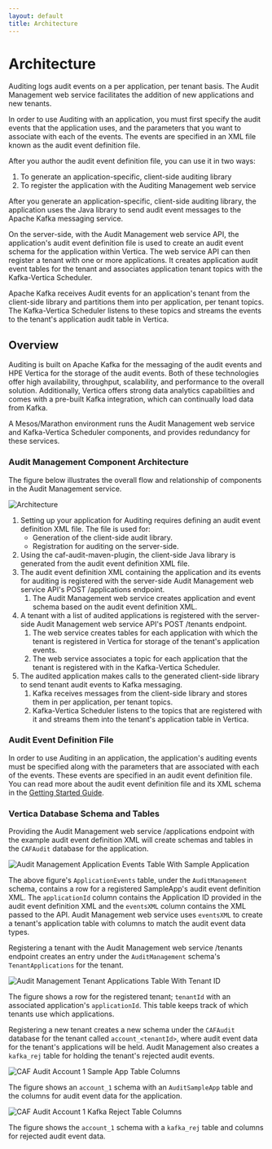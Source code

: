 ```yaml
---
layout: default
title: Architecture
---
```


# Architecture

Auditing logs audit events on a per application, per tenant basis.  The Audit Management web service facilitates the addition of new applications and new tenants.

In order to use Auditing with an application, you must first specify the audit events that the application uses, and the parameters that you want to associate with each of the events. The events are specified in an XML file known as the audit event definition file.

After you author the audit event definition file, you can use it in two ways:

1. To generate an application-specific, client-side auditing library
2. To register the application with the Auditing Management web service

After you generate an application-specific, client-side auditing library, the application uses the Java library to send audit event messages to the Apache Kafka messaging service.

On the server-side, with the Audit Management web service API, the application's audit event definition file is used to create an audit event schema for the application within Vertica. The web service API can then register a tenant with one or more applications. It creates application audit event tables for the tenant and associates application tenant topics with the Kafka-Vertica Scheduler.

Apache Kafka receives Audit events for an application's tenant from the client-side library and partitions them into per application, per tenant topics. The Kafka-Vertica Scheduler listens to these topics and streams the events to the tenant's application audit table in Vertica.

## Overview

Auditing is built on Apache Kafka for the messaging of the audit events and HPE Vertica for the storage of the audit events. Both of these technologies offer high availability, throughput, scalability, and performance to the overall solution. Additionally, Vertica offers strong data analytics capabilities and comes with a pre-built Kafka integration, which can continually load data from Kafka.

A Mesos/Marathon environment runs the Audit Management web service and Kafka-Vertica Scheduler components, and provides redundancy for these services.

### Audit Management Component Architecture

The figure below illustrates the overall flow and relationship of components in the Audit Management service.

![Architecture](https://cafaudit.github.io/audit-service/pages/en-us/images/AuditManagementArchitectureDraft.png)

1. Setting up your application for Auditing requires defining an audit event definition XML file. The file is used for:
	- Generation of the client-side audit library.
	- Registration for auditing on the server-side.
2. Using the caf-audit-maven-plugin, the client-side Java library is generated from the audit event definition XML file.
3. The audit event definition XML containing the application and its events for auditing is registered with the server-side Audit Management web service API's POST /applications endpoint.
	1. The Audit Management web service creates application and event schema based on the audit event definition XML.
4. A tenant with a list of audited applications is registered with the server-side Audit Management web service API's POST /tenants endpoint.
	1. The web service creates tables for each application with which the tenant is registered in Vertica for storage of the tenant's application events.
	2. The web service associates a topic for each application that the tenant is registered with in the Kafka-Vertica Scheduler.
5. The audited application makes calls to the generated client-side library to send tenant audit events to Kafka messaging.
	1. Kafka receives messages from the client-side library and stores them in per application, per tenant topics.
	2. Kafka-Vertica Scheduler listens to the topics that are registered with it and streams them into the tenant's application table in Vertica.

### Audit Event Definition File

In order to use Auditing in an application, the application's auditing events must be specified along with the parameters that are associated with each of the events. These events are specified in an audit event definition file. You can read more about the audit event definition file and its XML schema in the [Getting Started Guide](Getting-Started.md).

### Vertica Database Schema and Tables

Providing the Audit Management web service /applications endpoint with the example audit event definition XML will create schemas and tables in the `CAFAudit` database for the application.

![Audit Management Application Events Table With Sample Application](https://cafaudit.github.io/audit-service/pages/en-us/images/AuditManagementApplicationEventsWithSampleAppVertica.png)

The above figure's `ApplicationEvents` table, under the `AuditManagement` schema, contains a row for a registered SampleApp's audit event definition XML. The `applicationId` column contains the Application ID provided in the audit event definition XML and the `eventsXML` column contains the XML passed to the API. Audit Management web service uses `eventsXML` to create a tenant's application table with columns to match the audit event data types.

Registering a tenant with the Audit Management web service /tenants endpoint creates an entry under the `AuditManagement` schema's `TenantApplications` for the tenant.

![Audit Management Tenant Applications Table With Tenant ID](https://cafaudit.github.io/audit-service/pages/en-us/images/AuditManagementTenantApplicationsWithTenantApplication.png)

The figure shows a row for the registered tenant; `tenantId` with an associated application's `applicationId`. This table keeps track of which tenants use which applications.

Registering a new tenant creates a new schema under the `CAFAudit` database for the tenant called `account_<tenantId>`, where audit event data for the tenant's applications will be held. Audit Management also creates a `kafka_rej` table for holding the tenant's rejected audit events.

![CAF Audit Account 1 Sample App Table Columns](https://cafaudit.github.io/audit-service/pages/en-us/images/account_1AuditSampleAppColumns.png)

The figure shows an `account_1` schema with an `AuditSampleApp` table and the columns for audit event data for the application.

![CAF Audit Account 1 Kafka Reject Table Columns](https://cafaudit.github.io/audit-service/pages/en-us/images/account_1RejectTable.png)

The figure shows the `account_1` schema with a `kafka_rej` table and columns for rejected audit event data.
